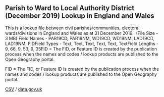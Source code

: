 ## Parish to Ward to Local Authority District (December 2019) Lookup in England and Wales

This is a lookup file between civil parishes/communities, electoral wards/divisions in England and Wales as at 31 December 2019.  (File Size - 3 MB) Field Names - PAR19CD, PAR19NM, WD19CD, WD19NM, LAD19CD, LAD19NM, FIDField Types - Text, Text, Text, Text, Text, TextField Lengths - 9, 66, 9, 53, 9, 35FID = The FID, or Feature ID is created by
the publication process when the names and codes / lookup products are
published to the Open Geography portal. 

FID = The FID, or Feature ID is created by
the publication process when the names and codes / lookup products are
published to the Open Geography portal. 

[CSV](csv/081.csv) / [data.gov.uk](https://data.gov.uk/dataset/234a6175-7385-4ebf-80f0-f12494dcd502/parish-to-ward-to-local-authority-district-december-2019-lookup-in-england-and-wales)


